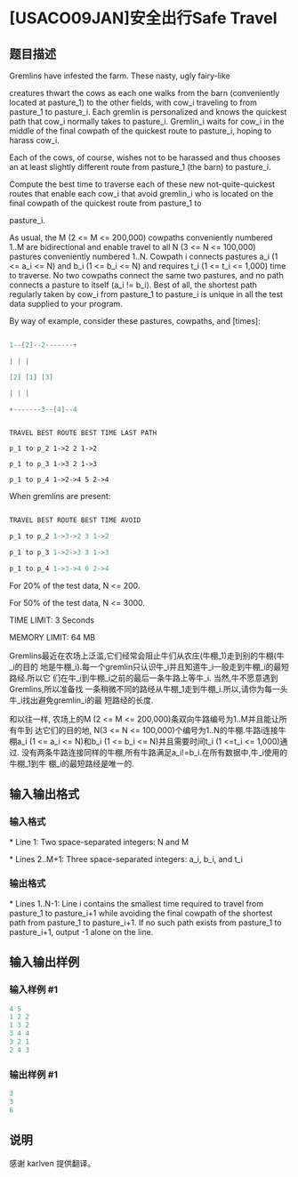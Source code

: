 # [USACO09JAN]安全出行Safe Travel

## 题目描述

Gremlins have infested the farm. These nasty, ugly fairy-like

creatures thwart the cows as each one walks from the barn (conveniently located at pasture\_1) to the other fields, with cow\_i traveling to from pasture\_1 to pasture\_i. Each gremlin is personalized and knows the quickest path that cow\_i normally takes to pasture\_i. Gremlin\_i waits for cow\_i in the middle of the final cowpath of the quickest route to pasture\_i, hoping to harass cow\_i.

Each of the cows, of course, wishes not to be harassed and thus chooses an at least slightly different route from pasture\_1 (the barn) to pasture\_i.

Compute the best time to traverse each of these new not-quite-quickest routes that enable each cow\_i that avoid gremlin\_i who is located on the final cowpath of the quickest route from pasture\_1 to

pasture\_i.

As usual, the M (2 <= M <= 200,000) cowpaths conveniently numbered 1..M are bidirectional and enable travel to all N (3 <= N <= 100,000) pastures conveniently numbered 1..N. Cowpath i connects pastures a\_i (1 <= a\_i <= N) and b\_i (1 <= b\_i <= N) and requires t\_i (1 <= t\_i <= 1,000) time to traverse. No two cowpaths connect the same two pastures, and no path connects a pasture to itself (a\_i != b\_i). Best of all, the shortest path regularly taken by cow\_i from pasture\_1 to pasture\_i is unique in all the test data supplied to your program.

By way of example, consider these pastures, cowpaths, and [times]:

```cpp

1--[2]--2-------+

| | |

[2] [1] [3]

| | |

+-------3--[4]--4

```

```

TRAVEL BEST ROUTE BEST TIME LAST PATH

p_1 to p_2 1->2 2 1->2

p_1 to p_3 1->3 2 1->3

p_1 to p_4 1->2->4 5 2->4

```

When gremlins are present:

```cpp

TRAVEL BEST ROUTE BEST TIME AVOID

p_1 to p_2 1->3->2 3 1->2

p_1 to p_3 1->2->3 3 1->3

p_1 to p_4 1->3->4 6 2->4

```

For 20% of the test data, N <= 200.

For 50% of the test data, N <= 3000.

TIME LIMIT: 3 Seconds

MEMORY LIMIT: 64 MB

Gremlins最近在农场上泛滥,它们经常会阻止牛们从农庄(牛棚\_1)走到别的牛棚(牛\_i的目的 地是牛棚\_i).每一个gremlin只认识牛\_i并且知道牛\_i一般走到牛棚\_i的最短路经.所以它 们在牛\_i到牛棚\_i之前的最后一条牛路上等牛\_i. 当然,牛不愿意遇到Gremlins,所以准备找 一条稍微不同的路经从牛棚\_1走到牛棚\_i.所以,请你为每一头牛\_i找出避免gremlin\_i的最 短路经的长度.

和以往一样, 农场上的M (2 <= M <= 200,000)条双向牛路编号为1..M并且能让所有牛到 达它们的目的地, N(3 <= N <= 100,000)个编号为1..N的牛棚.牛路i连接牛棚a\_i (1 <= a\_i <= N)和b\_i (1 <= b\_i <= N)并且需要时间t\_i (1 <=t\_i <= 1,000)通过. 没有两条牛路连接同样的牛棚,所有牛路满足a\_i!=b\_i.在所有数据中,牛\_i使用的牛棚\_1到牛 棚\_i的最短路经是唯一的.

## 输入输出格式

### 输入格式

\* Line 1: Two space-separated integers: N and M

\* Lines 2..M+1: Three space-separated integers: a\_i, b\_i, and t\_i

### 输出格式

\* Lines 1..N-1: Line i contains the smallest time required to travel from pasture\_1 to pasture\_i+1 while avoiding the final cowpath of the shortest path from pasture\_1 to pasture\_i+1. If no such path exists from pasture\_1 to pasture\_i+1, output -1 alone on the line.

## 输入输出样例

### 输入样例 #1

```cpp
4 5 
1 2 2 
1 3 2 
3 4 4 
3 2 1 
2 4 3 

```
### 输出样例 #1

```cpp
3 
3 
6 

```
## 说明

感谢 karlven 提供翻译。

